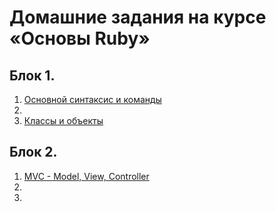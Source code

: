 # Домашние задания на курсе «Основы Ruby»

## Блок 1.
1. [Основной синтаксис и команды](1_1-ruby_fundamentals/)
2.
3. [Классы и объекты](1_3-objects_and_classes)

## Блок 2.
1. [MVC - Model, View, Controller](2_1-model_view_controller)
2.
3.
